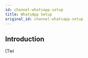 ```yaml
---
id: channel-whatsapp-setup
title: WhatsApp Setup
original_id: channel-whatsapp-setup
---
```


## Introduction

[Twi